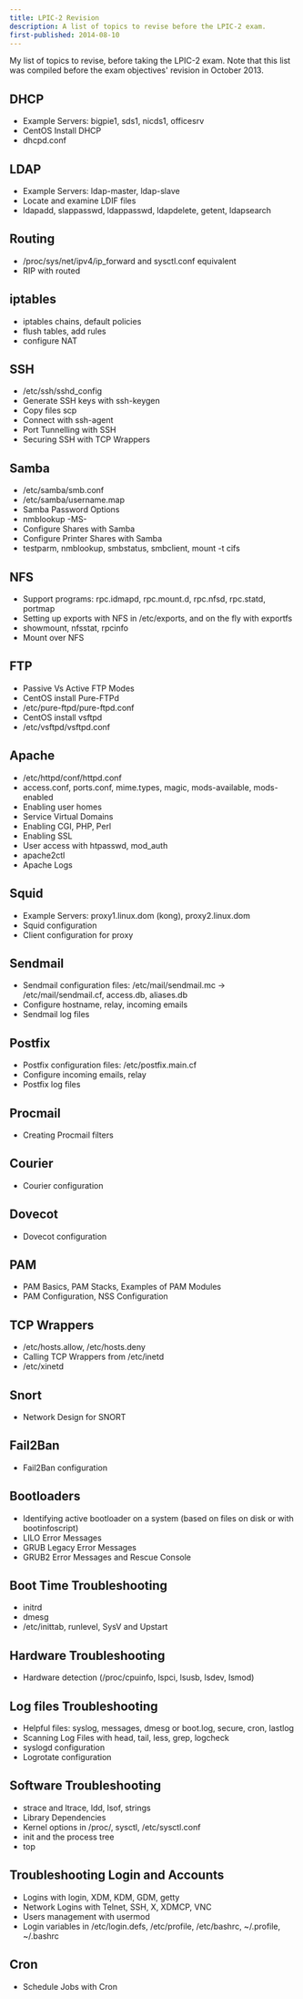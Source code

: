 ```yaml
---
title: LPIC-2 Revision
description: A list of topics to revise before the LPIC-2 exam.
first-published: 2014-08-10
---
```


My list of topics to revise, before taking the LPIC-2 exam. Note that this 
list was compiled before the exam objectives' revision in October 2013.

DHCP
----
* Example Servers: bigpie1, sds1, nicds1, officesrv
* CentOS Install DHCP
* dhcpd.conf

LDAP
----
* Example Servers: ldap-master, ldap-slave
* Locate and examine LDIF files
* ldapadd, slappasswd, ldappasswd, ldapdelete, getent, ldapsearch

Routing
-------
* /proc/sys/net/ipv4/ip_forward and sysctl.conf equivalent
* RIP with routed

iptables
--------
* iptables chains, default policies
* flush tables, add rules
* configure NAT

SSH
---
* /etc/ssh/sshd_config
* Generate SSH keys with ssh-keygen
* Copy files scp
* Connect with ssh-agent
* Port Tunnelling with SSH
* Securing SSH with TCP Wrappers

Samba
-----
* /etc/samba/smb.conf
* /etc/samba/username.map
* Samba Password Options
* nmblookup -MS-
* Configure Shares with Samba
* Configure Printer Shares with Samba
* testparm, nmblookup, smbstatus, smbclient, mount -t cifs

NFS
---
* Support programs: rpc.idmapd, rpc.mount.d, rpc.nfsd, rpc.statd, portmap
* Setting up exports with NFS in /etc/exports, and on the fly with exportfs
* showmount, nfsstat, rpcinfo
* Mount over NFS

FTP
---
* Passive Vs Active FTP Modes
* CentOS install Pure-FTPd
* /etc/pure-ftpd/pure-ftpd.conf
* CentOS install vsftpd
* /etc/vsftpd/vsftpd.conf

Apache
------
* /etc/httpd/conf/httpd.conf
* access.conf, ports.conf, mime.types, magic, mods-available, mods-enabled
* Enabling user homes
* Service Virtual Domains
* Enabling CGI, PHP, Perl
* Enabling SSL
* User access with htpasswd, mod_auth
* apache2ctl
* Apache Logs

Squid
-----
* Example Servers: proxy1.linux.dom (kong), proxy2.linux.dom
* Squid configuration
* Client configuration for proxy

Sendmail
--------
* Sendmail configuration files: /etc/mail/sendmail.mc -> /etc/mail/sendmail.cf, access.db, aliases.db
* Configure hostname, relay, incoming emails
* Sendmail log files

Postfix
-------
* Postfix configuration files: /etc/postfix.main.cf
* Configure incoming emails, relay
* Postfix log files

Procmail
--------
* Creating Procmail filters

Courier
-------
* Courier configuration

Dovecot
-------
* Dovecot configuration

PAM
---
* PAM Basics, PAM Stacks, Examples of PAM Modules
* PAM Configuration, NSS Configuration

TCP Wrappers
------------
* /etc/hosts.allow, /etc/hosts.deny
* Calling TCP Wrappers from /etc/inetd
* /etc/xinetd

Snort
-----
* Network Design for SNORT

Fail2Ban
--------
* Fail2Ban configuration

Bootloaders
-----------
* Identifying active bootloader on a system (based on files on disk or with bootinfoscript)
* LILO Error Messages
* GRUB Legacy Error Messages
* GRUB2 Error Messages and Rescue Console

Boot Time Troubleshooting
-------------------------
* initrd
* dmesg
* /etc/inittab, runlevel, SysV and Upstart

Hardware Troubleshooting
------------------------
* Hardware detection (/proc/cpuinfo, lspci, lsusb, lsdev, lsmod)

Log files Troubleshooting
-------------------------
* Helpful files: syslog, messages, dmesg or boot.log, secure, cron, lastlog
* Scanning Log Files with head, tail, less, grep, logcheck
* syslogd configuration
* Logrotate configuration

Software Troubleshooting
------------------------
* strace and ltrace, ldd, lsof, strings
* Library Dependencies
* Kernel options in /proc/, sysctl, /etc/sysctl.conf
* init and the process tree
* top

Troubleshooting Login and Accounts
----------------------------------
* Logins with login, XDM, KDM, GDM, getty
* Network Logins with Telnet, SSH, X, XDMCP, VNC
* Users management with usermod
* Login variables in /etc/login.defs, /etc/profile, /etc/bashrc, ~/.profile, ~/.bashrc

Cron
----
* Schedule Jobs with Cron
